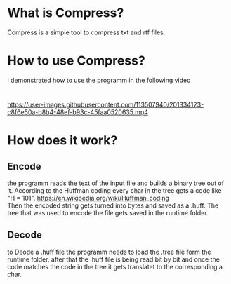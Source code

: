 # What is Compress?
Compress is a simple tool to compress txt and rtf files. 
# How to use Compress?
i demonstrated how to use the programm in the following video
#
https://user-images.githubusercontent.com/113507940/201334123-c8f6e50a-b8b4-48ef-b93c-45faa0520635.mp4
#
# How does it work?
## Encode
the programm reads the text of the input file and builds a binary tree out of it.
According to the Huffman coding every char in the tree gets a code like "H = 101". https://en.wikipedia.org/wiki/Huffman_coding </br>
Then the encoded string gets turned into bytes and saved as a .huff.
The tree that was used to encode the file gets saved in the runtime folder.
## Decode
to Deode a .huff file the programm needs to load the .tree file form the runtime folder.
after that the .huff file is being read bit by bit and once the code matches the code in the tree it gets translatet to the corresponding a char.
